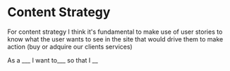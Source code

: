 # Content Strategy

For content strategy I think it's fundamental to make use of user stories to know what the user wants to see in the site that would drive them to make action (buy or adquire our clients services)

As a ___
I want to___
so that I __
